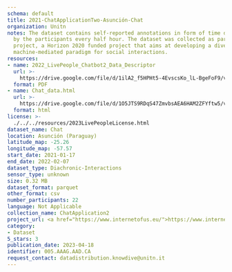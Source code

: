 ```yaml
---
schema: default
title: 2021-ChatApplicationTwo-Asunción-Chat
organization: Unitn
notes: The dataset contains self-reported annotations in form of time diaries, provided
  by the participants every half hour. The dataset was collected as part of the WeNet
  project, a Horizon 2020 funded project that aims at developing a diversity-aware,
  machine-mediated paradigm for social interactions.
resources:
- name: 2022_LivePeople_Chatbot2_Data_Descriptor
  url: >-
    https://drive.google.com/file/d/1ilA2_f5HPHt5-4EvscsKo_lL-BgeFoF9/view?usp=sharing
  format: PDF
- name: Chat_data.html
  url: >-
    https://drive.google.com/file/d/1O5JTS9RDqS47ZmvbsAEA6HAM2ZFYftw5/view?usp=sharing
  format: html
license: >-
  ./../../resources/2023LivePeopleLicense.html
dataset_name: Chat
location: Asunción (Paraguay)
latitude_map: -25.26
longitude_map: -57.57
start_date: 2021-01-17
end_date: 2022-02-07
dataset_type: Diachronic-Interactions
sensor_type: unknown
size: 0.32 MB
dataset_format: parquet
other_format: csv
number_participants: 22
language: Not Applicable
collection_name: ChatApplication2
project_url: <a href="https://www.internetofus.eu/">https://www.internetofus.eu/</a>
category:
- Dataset
5_stars: 3
publication_date: 2023-04-18
identifier: 005.AAAG.AAD.CA
request_contact: datadistribution.knowdive@unitn.it
---
```

